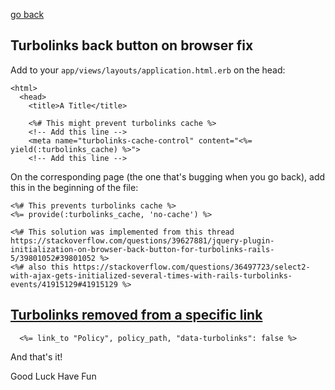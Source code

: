 [go back](https://github.com/andrerferrer/quickTips#quicktips)

## Turbolinks back button on browser fix

Add to your `app/views/layouts/application.html.erb` on the head:

```erb
<html>
  <head>
    <title>A Title</title>

    <%# This might prevent turbolinks cache %>
    <!-- Add this line -->
    <meta name="turbolinks-cache-control" content="<%= yield(:turbolinks_cache) %>"> 
    <!-- Add this line -->
```

On the corresponding page (the one that's bugging when you go back), add this in the beginning of the file:

```erb
<%# This prevents turbolinks cache %>
<%= provide(:turbolinks_cache, 'no-cache') %>

<%# This solution was implemented from this thread https://stackoverflow.com/questions/39627881/jquery-plugin-initialization-on-browser-back-button-for-turbolinks-rails-5/39801052#39801052 %>
<%# also this https://stackoverflow.com/questions/36497723/select2-with-ajax-gets-initialized-several-times-with-rails-turbolinks-events/41915129#41915129 %>
```

## [Turbolinks removed from a specific link](https://stackoverflow.com/a/45269491)
```erb
  <%= link_to "Policy", policy_path, "data-turbolinks": false %>
```

And that's it!

Good Luck Have Fun

